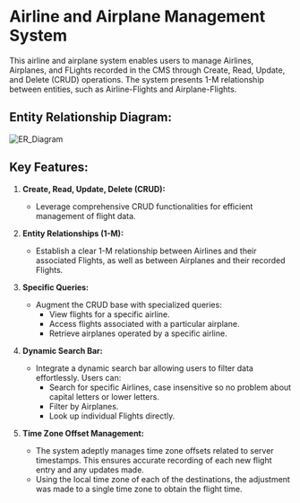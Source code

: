 # Airline and Airplane Management System

This airline and airplane system enables users to manage Airlines, Airplanes, and FLights recorded in the CMS through Create, Read, Update, and Delete (CRUD) operations. The system presents 1-M relationship between entities, such as Airline-Flights and Airplane-Flights.

## Entity Relationship Diagram:
![ER_Diagram](https://github.com/ufosanchez/AirlineFlightApp/assets/125388195/31cf290d-8890-44d3-a5af-e459e56d4efc)


## Key Features:

1. **Create, Read, Update, Delete (CRUD):**
   - Leverage comprehensive CRUD functionalities for efficient management of flight data.

2. **Entity Relationships (1-M):**
   - Establish a clear 1-M relationship between Airlines and their associated Flights, as well as between Airplanes and their recorded Flights.

3. **Specific Queries:**
   - Augment the CRUD base with specialized queries:
      - View flights for a specific airline.
      - Access flights associated with a particular airplane.
      - Retrieve airplanes operated by a specific airline.

4. **Dynamic Search Bar:**
   - Integrate a dynamic search bar allowing users to filter data effortlessly. Users can:
      - Search for specific Airlines, case insensitive so no problem about capital letters or lower letters.
      - Filter by Airplanes.
      - Look up individual Flights directly.

5. **Time Zone Offset Management:**
   - The system adeptly manages time zone offsets related to server timestamps. This ensures accurate recording of each new flight entry and any updates made.
   - Using the local time zone of each of the destinations, the adjustment was made to a single time zone to obtain the flight time.
